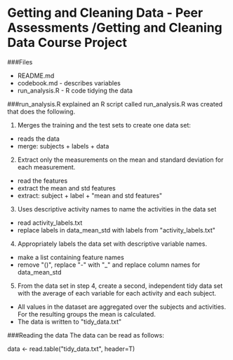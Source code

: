 # Getting and Cleaning Data - Peer Assessments /Getting and Cleaning Data Course Project

###Files
* README.md
* codebook.md - describes variables
* run_analysis.R - R code tidying the data


###run_analysis.R explained
an R script called run_analysis.R was created that does the following.

1. Merges the training and the test sets to create one data set:
  * reads the data
  * merge: subjects + labels + data


2. Extract only the measurements on the mean and standard deviation for each measurement. 
  * read the features
  * extract the mean and std features
  * extract: subject + label + "mean and std features"


3. Uses descriptive activity names to name the activities in the data set
  * read activity_labels.txt
  * replace labels in data_mean_std with labels from "activity_labels.txt"


4. Appropriately labels the data set with descriptive variable names. 
  * make a list containing feature names
  * remove "()", replace "-" with "_" and replace column names for data_mean_std

5. From the data set in step 4, create a second, independent tidy data set with the average of each variable for each activity and each subject.
  * All values in the dataset are aggregated over the subjects and activities. For the resulting groups the mean is calculated.
  * The data is written to "tidy_data.txt"

###Reading the data
The data can be read as follows:

data  <- read.table("tidy_data.txt", header=T)

